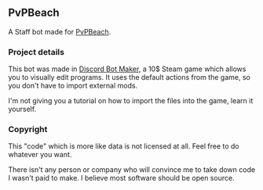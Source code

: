 ## PvPBeach

A Staff bot made for [PvPBeach](https://pvpbeach.com).

### Project details
This bot was made in [Discord Bot Maker](https://store.steampowered.com/app/682130/Discord_Bot_Maker/), a 10$ Steam game which allows you to visually edit programs. It uses the default actions from the game, so you don't have to import external mods.

I'm not giving you a tutorial on how to import the files into the game, learn it yourself.

### Copyright
This "code" which is more like data is not licensed at all. Feel free to do whatever you want.

There isn't any person or company who will convince me to take down code I wasn't paid to make. I believe most software should be open source.
